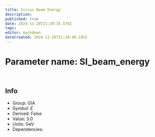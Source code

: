 ```yaml
---
title: Sirius Beam Energy
description: 
published: true
date: 2024-11-28T21:29:15.576Z
tags: 
editor: markdown
dateCreated: 2024-11-28T21:28:40.195Z
---
```


# Parameter name: SI_beam_energy

<br> 

## Info

* Group: GIA
* Symbol: $E$
* Derived: False
* Value: 3.0
* Units: GeV
* Dependencies: 